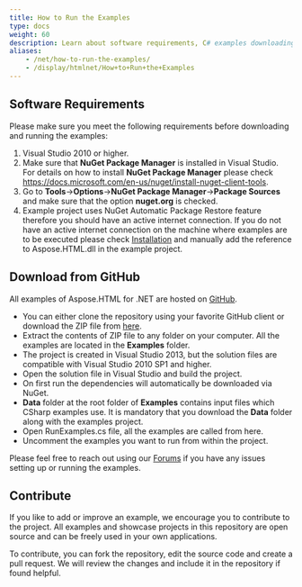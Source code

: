 ```yaml
---
title: How to Run the Examples
type: docs
weight: 60
description: Learn about software requirements, C# examples downloading from GitHub, and setting up or running the examples.
aliases: 
    - /net/how-to-run-the-examples/
    - /display/htmlnet/How+to+Run+the+Examples
---
```


## **Software Requirements**
Please make sure you meet the following requirements before downloading and running the examples:

1. Visual Studio 2010 or higher.
1. Make sure that **NuGet Package Manager** is installed in Visual Studio. For details on how to install **NuGet Package Manager** please check <https://docs.microsoft.com/en-us/nuget/install-nuget-client-tools>.
1. Go to **Tools**->**Options**->**NuGet Package Manager**->**Package Sources** and make sure that the option **nuget.org** is checked.
1. Example project uses NuGet Automatic Package Restore feature therefore you should have an active internet connection. If you do not have an active internet connection on the machine where examples are to be executed please check [Installation](/html/net/getting-started/installation/) and manually add the reference to Aspose.HTML.dll in the example project.
## **Download from GitHub**
All examples of Aspose.HTML for .NET are hosted on [GitHub](https://github.com/aspose-html/Aspose.HTML-for-.NET).

- You can either clone the repository using your favorite GitHub client or download the ZIP file from [here](https://github.com/aspose-html/Aspose.HTML-for-.NET/archive/master.zip).
- Extract the contents of ZIP file to any folder on your computer. All the examples are located in the **Examples** folder.
- The project is created in Visual Studio 2013, but the solution files are compatible with Visual Studio 2010 SP1 and higher.
- Open the solution file in Visual Studio and build the project.
- On first run the dependencies will automatically be downloaded via NuGet.
- **Data** folder at the root folder of **Examples** contains input files which CSharp examples use. It is mandatory that you download the **Data** folder along with the examples project.
- Open RunExamples.cs file, all the examples are called from here.
- Uncomment the examples you want to run from within the project.

Please feel free to reach out using our [Forums](https://forum.aspose.com/c/html/29) if you have any issues setting up or running the examples.
## **Contribute**
If you like to add or improve an example, we encourage you to contribute to the project. All examples and showcase projects in this repository are open source and can be freely used in your own applications.

To contribute, you can fork the repository, edit the source code and create a pull request. We will review the changes and include it in the repository if found helpful.

